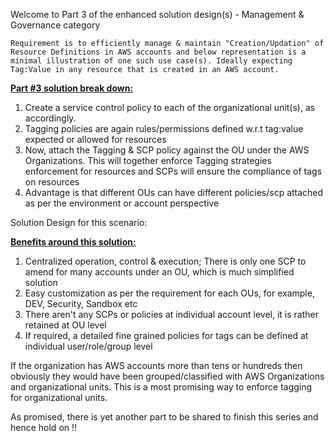 Welcome to Part 3 of the enhanced solution design(s) - Management & Governance category

`Requirement is to efficiently manage & maintain "Creation/Updation" of Resource Definitions in AWS accounts and below representation is a minimal illustration of one such use case(s). Ideally expecting Tag:Value in any resource that is created in an AWS account.`

**<ins>Part #3 solution break down:</ins>**

1) Create a service control policy to each of the organizational unit(s), as accordingly.
2) Tagging policies are again rules/permissions defined w.r.t tag:value expected or allowed for resources
3) Now, attach the Tagging & SCP policy against the OU under the AWS Organizations. This will together enforce Tagging strategies enforcement for resources and SCPs will ensure the compliance of tags on resources
4) Advantage is that different OUs can have different policies/scp attached as per the environment or account perspective

Solution Design for this scenario:


**<ins>Benefits around this solution:</ins>**

1) Centralized operation, control & execution; There is only one SCP to amend for many accounts under an OU, which is much simplified solution
2) Easy customization as per the requirement for each OUs, for example, DEV, Security, Sandbox etc
3) There aren't any SCPs or policies at individual account level, it is rather retained at OU level
4) If required, a detailed fine grained policies for tags can be defined at individual user/role/group level

If the organization has AWS accounts more than tens or hundreds then obviously they would have been grouped/classified with AWS Organizations and organizational units. This is a most promising way to enforce tagging for organizational units.

As promised, there is yet another part to be shared to finish this series and hence hold on !!

